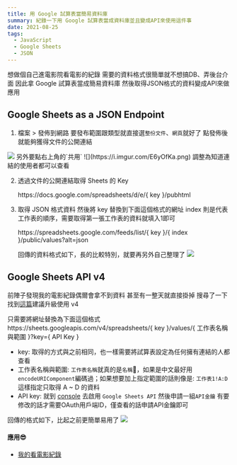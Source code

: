 ```yaml
---
title: 用 Google 試算表當簡易資料庫
summary: 紀錄一下用 Google 試算表當成資料庫並且變成API來使用這件事
date: 2021-08-25
tags:
  - JavaScript
  - Google Sheets
  - JSON
---
```


想做個自己進電影院看電影的紀錄
需要的資料格式很簡單就不想搞DB、弄後台介面
因此拿 Google 試算表當成簡易資料庫
然後取得JSON格式的資料變成API來做應用

## Google Sheets as a JSON Endpoint

1. 檔案 > 發佈到網路
  要發布範圍跟類型就直接選`整份文件`、`網頁`就好了
  點發佈後就能夠獲得文件的公開連結
  <img class="w-64 my-2" src="https://i.imgur.com/Pm03es5.png"  data-action="zoom" />
  另外要點右上角的`共用`
  ![](https://i.imgur.com/E6yOfKa.png)
  調整為知道連結的使用者都可以查看

2. 透過文件的公開連結取得 Sheets 的 Key

    <span class="text-blue-500 dark:text-blue-200">ht<span>t</span>ps://docs.google.com/spreadsheets/d/e/<span class="text-red-400 text-xl">{ key }</span>/pubhtml</span>
  
  
3. 取得 JSON 格式資料
  然後將 key 替換到下面這個格式的網址
  index 則是代表工作表的順序，需要取得第一張工作表的資料就填入1即可
  
    <span class="text-blue-500 dark:text-blue-200">ht<span>t</span>ps://spreadsheets.google.com/feeds/list/<span class="text-red-400 text-xl">{ key }</span>/<span class="text-red-400 text-xl">{ index }</span>/public/values?alt=json</span>
    
      
    回傳的資料格式如下，長的比較特別，就要再另外自己整理了
    <img class="w-64 my-2" src="https://i.imgur.com/joA9hCP.png"  data-action="zoom" />

## Google Sheets API v4
前陣子發現我的電影紀錄偶爾會拿不到資料
甚至有一整天就直接掛掉
搜尋了一下找到[這篇](https://support.google.com/docs/thread/121088347/retrieving-data-from-sheets-results-in-404-error-50-of-the-time?hl=en&msgid=121557699)建議升級使用 v4

只需要將網址替換為下面這個格式
<span class="text-blue-500 dark:text-blue-200">ht<span>t</span>ps://sheets.googleapis.com/v4/spreadsheets/<span class="text-red-400 text-xl">{ key }</span>/values/<span class="text-red-400 text-xl">{ 工作表名稱與範圍 }</span>?key=<span class="text-red-400 text-xl">{ API Key }</span></span>

- key: 取得的方式與之前相同，也一樣需要將試算表設定為任何擁有連結的人都查看
- 工作表名稱與範圍: `工作表名稱`就真的是`名稱`，如果是中文最好用`encodeURIComponent`編碼過；如果想要加上指定範圍的話則像是: `工作表1!A:D` 這樣指定只取得 A ~ D 的資料
- API key: 就到 [console](https://console.cloud.google.com/apis/credentials) 去啟用 `Google Sheets API` 然後申請一組`API金鑰`
  <span class="text-xs">有要修改的話才需要OAuth用戶端ID，僅查看的話申請API金鑰即可</span>

回傳的格式如下，比起之前更簡單易用了
![](https://i.imgur.com/FmN9yzs.png)


#### 應用😎
- [我的看電影紀錄](https://clipwww.github.io/log/#/movie)